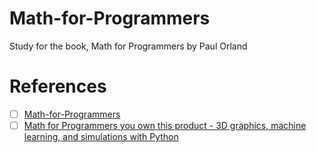# Math-for-Programmers
Study for the book, Math for Programmers by Paul Orland




# References

- [ ] [Math-for-Programmers](https://github.com/orlandpm/Math-for-Programmers)
- [ ] [Math for Programmers you own this product - 3D graphics, machine learning, and simulations with Python](https://www.manning.com/books/math-for-programmers)
